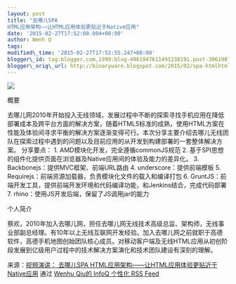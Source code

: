 ```yaml
--- 
layout: post 
title: "去哪儿SPA
HTML应用架构——让HTML应用体验更贴近于Native应用" 
date: '2015-02-27T17:52:00.004+08:00' 
author: Wenh Q
tags:
modified\_time: '2015-02-27T17:52:55.247+08:00' 
blogger\_id: tag:blogger.com,1999:blog-4961947611491238191.post-3061987891563706491
blogger\_orig\_url: http://binaryware.blogspot.com/2015/02/spa-htmlhtmlnative.html
---
```

![](https://images-blogger-opensocial.googleusercontent.com/gadgets/proxy?url=http%3A%2F%2Fwww.infoq.com%2Fresource%2Fpresentations%2Fquaner-spa-html-application-architecture%2Fzh%2Fmediumimage%2Fcaihuan_270.jpg&container=blogger&gadget=a&rewriteMime=image%2F*)



概要

去哪儿网2010年开始投入无线领域，发展过程中不断的探索寻找手机应用在降低部署成本及跨平台方面的解决方案，随着HTML5标准的成熟，使用HTML方案在性能及体验间寻求平衡的解决方案逐渐变得可行。本次分享主要介绍去哪儿无线团队在探索过程中遇到的问题以及目前应用的从开发到构建部署的一套整体解决方案。
分享要点： 1. AMD模块化开发，完全遵循commonJS规范 2.
基于SPI思想的组件化提供页面在浏览器及Native应用间的体验及能力的差异化。
3. Backbonejs：提供MVC框架、前端URL路由 4. underscore：提供前端模板 5.
Requirejs：前端资源加载器，负责模块化文件的载入和编译打包 6.
GruntJS：前端开发工具，提供前端开发环境和代码编译功能，和Jenkins结合，完成代码部署
7. rhino：使用JS开发后端，保留了JS调用jar的能力



个人简介

蔡欢，2010年加入去哪儿网，担任去哪儿网无线技术高级总监、架构师，无线事业部副总经理。有10年以上无线互联网开发经验。加入去哪儿网之前就职于高德软件，高德手机地图创始团队核心成员。对移动客户端及无线HTML应用从初创阶段发展到亿级用户过程中的技术解决方案演化和技术团队建设有深刻的理解。





来源：[视频演讲： 去哪儿SPA
HTML应用架构——让HTML应用体验更贴近于Native应用](http://www.infoq.com/cn/presentations/quaner-spa-html-application-architecture?utm_campaign=infoq_content&utm_source=infoq&utm_medium=feed&utm_term=global)
通过 [Wenhu Qiu的 InfoQ 个性](http://www.infoq.com/cn/)[化 RSS
Feed](http://www.infoq.com/cn/)
